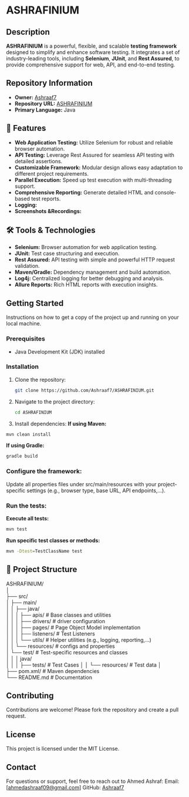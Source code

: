# ASHRAFINIUM

## Description

**ASHRAFINIUM** is a powerful, flexible, and scalable **testing framework** designed to simplify and enhance software testing. It integrates a set of industry-leading tools, including **Selenium**, **JUnit**, and **Rest Assured**, to provide comprehensive support for web, API, and end-to-end testing.  

## Repository Information

- **Owner:** [Ashraaf7](https://github.com/Ashraaf7)
- **Repository URL:** [ASHRAFINIUM](https://github.com/Ashraaf7/ASHRAFINIUM)
- **Primary Language:** Java

## 🚀 Features  

- **Web Application Testing:** Utilize Selenium for robust and reliable browser automation.  
- **API Testing:** Leverage Rest Assured for seamless API testing with detailed assertions.   
- **Customizable Framework:** Modular design allows easy adaptation to different project requirements.  
- **Parallel Execution:** Speed up test execution with multi-threading support.  
- **Comprehensive Reporting:** Generate detailed HTML and console-based test reports.
- **Logging:**
- **Screenshots &Recordings:**

## 🛠️ Tools & Technologies  

- **Selenium:** Browser automation for web application testing.  
- **JUnit:** Test case structuring and execution.  
- **Rest Assured:** API testing with simple and powerful HTTP request validation.  
- **Maven/Gradle:** Dependency management and build automation.  
- **Log4j:** Centralized logging for better debugging and analysis.  
- **Allure Reports:** Rich HTML reports with execution insights.

  
## Getting Started

Instructions on how to get a copy of the project up and running on your local machine.

### Prerequisites

- Java Development Kit (JDK) installed

### Installation

1. Clone the repository:
   ```sh
   git clone https://github.com/Ashraaf7/ASHRAFINIUM.git
   ```
2. Navigate to the project directory:
   ```sh
   cd ASHRAFINIUM
   ```
3. Install dependencies:
  **If using Maven:**
  ```bash
  mvn clean install  
  ```
  **If using Gradle:**
  ```bash
  gradle build  
  ```

### Configure the framework:
Update all properties files under src/main/resources with your project-specific settings (e.g., browser type, base URL, API endpoints,...).

### Run the tests:
  **Execute all tests:**
   ```bash
  mvn test
  ```
  **Run specific test classes or methods:**
  ```bash
  mvn -Dtest=TestClassName test 
  ```
## 📄 Project Structure
ASHRAFINIUM/  
│  
├── src/  
│   ├── main/  
│   │   ├── java/  
│   │   │   ├── apis/          # Base classes and utilities  
│   │   │   ├── drivers/       # driver configuration  
│   │   │   ├── pages/         # Page Object Model implementation  
│   │   │   ├── listeners/     # Test Listeners  
│   │   │   └── utils/         # Helper utilities (e.g., logging, reporting,...)  
│   │   └── resources/         # configs and properties  
│   └── test/                  # Test-specific resources and classes  
│   │   │   java/  
│   │   │   ├── tests/         # Test Cases
│   │   └── resources/         # Test data
│  
├── pom.xml/                   # Maven dependencies  
└── README.md                  # Documentation  

## Contributing

Contributions are welcome! Please fork the repository and create a pull request.

## License

This project is licensed under the MIT License.

## Contact

For questions or support, feel free to reach out to Ahmed Ashraf:
Email: [ahmedashraaf09@gmail.com]
GitHub: [Ashraaf7](https://github.com/Ashraaf7)



